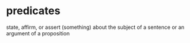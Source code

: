 # predicates
state, affirm, or assert (something) about the subject of a sentence or an argument of a proposition
